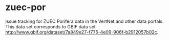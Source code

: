 # zuec-por
Issue tracking for ZUEC Porifera data in the VertNet and other data portals. This data set corresponds to GBIF data set http://www.gbif.org/dataset/7a849e27-f775-4e09-906f-b2912057b02c.
